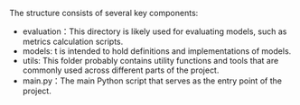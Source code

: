 The structure consists of several key components:
-  evaluation：This directory is likely used for evaluating models, such as metrics calculation scripts.
- models: t is intended to hold definitions and implementations of models.
- utils: This folder probably contains utility functions and tools that are commonly used across different parts of the project.
- main.py：The main Python script that serves as the entry point of the project.
